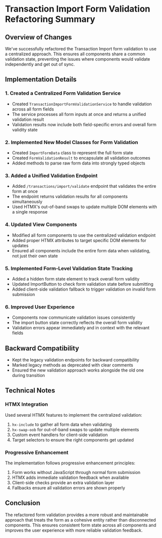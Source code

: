 # Transaction Import Form Validation Refactoring Summary

## Overview of Changes

We've successfully refactored the Transaction Import form validation to use a centralized approach. This ensures all components share a common validation state, preventing the issues where components would validate independently and get out of sync.

## Implementation Details

### 1. Created a Centralized Form Validation Service

- Created `TransactionImportFormValidationService` to handle validation across all form fields
- The service processes all form inputs at once and returns a unified validation result
- Validation results now include both field-specific errors and overall form validity state

### 2. Implemented New Model Classes for Form Validation

- Created `ImportFormData` class to represent the full form state
- Created `FormValidationResult` to encapsulate all validation outcomes
- Added methods to parse raw form data into strongly typed objects

### 3. Added a Unified Validation Endpoint

- Added `/transactions/import/validate` endpoint that validates the entire form at once
- The endpoint returns validation results for all components simultaneously
- Used HTMX's out-of-band swaps to update multiple DOM elements with a single response

### 4. Updated View Components

- Modified all form components to use the centralized validation endpoint
- Added proper HTMX attributes to target specific DOM elements for updates
- Ensured all components include the entire form data when validating, not just their own state

### 5. Implemented Form-Level Validation State Tracking

- Added a hidden form state element to track overall form validity
- Updated ImportButton to check form validation state before submitting
- Added client-side validation fallback to trigger validation on invalid form submission

### 6. Improved User Experience

- Components now communicate validation issues consistently
- The import button state correctly reflects the overall form validity
- Validation errors appear immediately and in context with the relevant fields

## Backward Compatibility

- Kept the legacy validation endpoints for backward compatibility
- Marked legacy methods as deprecated with clear comments
- Ensured the new validation approach works alongside the old one during transition

## Technical Notes

### HTMX Integration

Used several HTMX features to implement the centralized validation:

1. `hx-include` to gather all form data when validating
2. `hx-swap-oob` for out-of-band swaps to update multiple elements
3. Custom event handlers for client-side validation
4. Target selectors to ensure the right components get updated

### Progressive Enhancement

The implementation follows progressive enhancement principles:

1. Form works without JavaScript through normal form submission
2. HTMX adds immediate validation feedback when available
3. Client-side checks provide an extra validation layer
4. Fallbacks ensure all validation errors are shown properly

## Conclusion

The refactored form validation provides a more robust and maintainable approach that treats the form as a cohesive entity rather than disconnected components. This ensures consistent form state across all components and improves the user experience with more reliable validation feedback.